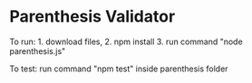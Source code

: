 # Parenthesis Validator

To run: 1. download files, 
        2. npm install
        3. run command "node parenthesis.js"

To test: run command "npm test" inside parenthesis folder